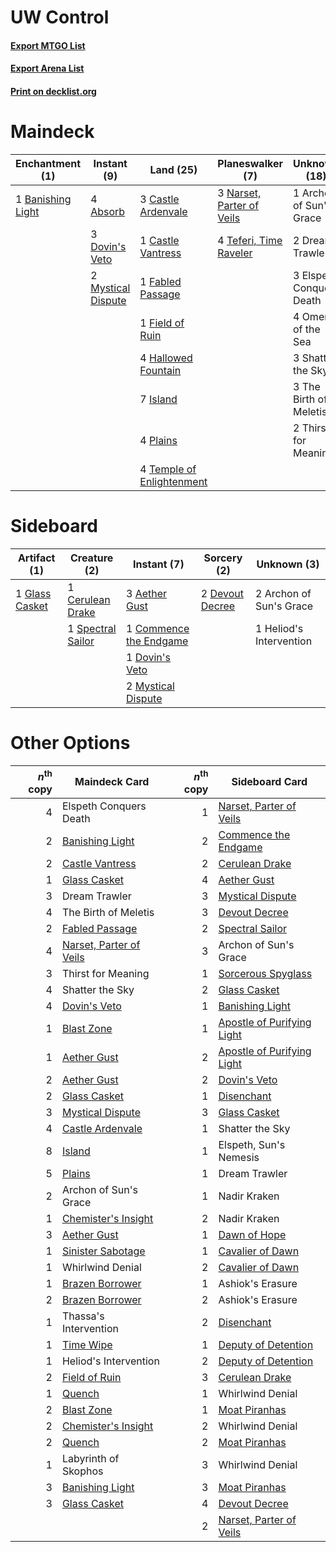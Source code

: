 # UW Control

#### [Export MTGO List](../collection/UW%20Control/UW%20Control.txt)
#### [Export Arena List](../collection/UW%20Control/UW%20Control_arena.txt)
#### [Print on decklist.org](http://decklist.org/?deckmain=4%09Absorb%0A1%09Archon%20of%20Sun's%20Grace%0A1%09Banishing%20Light%0A3%09Castle%20Ardenvale%0A1%09Castle%20Vantress%0A3%09Dovin's%20Veto%0A2%09Dream%20Trawler%0A3%09Elspeth%20Conquers%20Death%0A1%09Fabled%20Passage%0A1%09Field%20of%20Ruin%0A4%09Hallowed%20Fountain%0A7%09Island%0A2%09Mystical%20Dispute%0A3%09Narset,%20Parter%20of%20Veils%0A4%09Omen%20of%20the%20Sea%0A4%09Plains%0A3%09Shatter%20the%20Sky%0A4%09Teferi,%20Time%20Raveler%0A4%09Temple%20of%20Enlightenment%0A3%09The%20Birth%20of%20Meletis%0A2%09Thirst%20for%20Meaning&deckside=3%09Aether%20Gust%0A2%09Archon%20of%20Sun's%20Grace%0A1%09Cerulean%20Drake%0A1%09Commence%20the%20Endgame%0A2%09Devout%20Decree%0A1%09Dovin's%20Veto%0A1%09Glass%20Casket%0A1%09Heliod's%20Intervention%0A2%09Mystical%20Dispute%0A1%09Spectral%20Sailor)
# Maindeck

|                                      Enchantment (1)                                       |                                         Instant (9)                                         |                                             Land (25)                                              |                                          Planeswalker (7)                                          |      Unknown (18)      |
|--------------------------------------------------------------------------------------------|---------------------------------------------------------------------------------------------|----------------------------------------------------------------------------------------------------|----------------------------------------------------------------------------------------------------|------------------------|
|1 [Banishing Light](http://gatherer.wizards.com/Pages/Card/Details.aspx?multiverseid=405135)|4 [Absorb](http://gatherer.wizards.com/Pages/Card/Details.aspx?multiverseid=23155)           |3 [Castle Ardenvale](http://gatherer.wizards.com/Pages/Card/Details.aspx?multiverseid=473200)       |3 [Narset, Parter of Veils](http://gatherer.wizards.com/Pages/Card/Details.aspx?multiverseid=460988)|1 Archon of Sun's Grace |
|                                                                                            |3 [Dovin's Veto](http://gatherer.wizards.com/Pages/Card/Details.aspx?multiverseid=461120)    |1 [Castle Vantress](http://gatherer.wizards.com/Pages/Card/Details.aspx?multiverseid=473204)        |4 [Teferi, Time Raveler](http://gatherer.wizards.com/Pages/Card/Details.aspx?multiverseid=461148)   |2 Dream Trawler         |
|                                                                                            |2 [Mystical Dispute](http://gatherer.wizards.com/Pages/Card/Details.aspx?multiverseid=473020)|1 [Fabled Passage](http://gatherer.wizards.com/Pages/Card/Details.aspx?multiverseid=473206)         |                                                                                                    |3 Elspeth Conquers Death|
|                                                                                            |                                                                                             |1 [Field of Ruin](http://gatherer.wizards.com/Pages/Card/Details.aspx?multiverseid=435415)          |                                                                                                    |4 Omen of the Sea       |
|                                                                                            |                                                                                             |4 [Hallowed Fountain](http://gatherer.wizards.com/Pages/Card/Details.aspx?multiverseid=97071)       |                                                                                                    |3 Shatter the Sky       |
|                                                                                            |                                                                                             |7 [Island](http://gatherer.wizards.com/Pages/Card/Details.aspx?multiverseid=439857)                 |                                                                                                    |3 The Birth of Meletis  |
|                                                                                            |                                                                                             |4 [Plains](http://gatherer.wizards.com/Pages/Card/Details.aspx?multiverseid=439856)                 |                                                                                                    |2 Thirst for Meaning    |
|                                                                                            |                                                                                             |4 [Temple of Enlightenment](http://gatherer.wizards.com/Pages/Card/Details.aspx?multiverseid=378535)|                                                                                                    |                        |


# Sideboard

|                                      Artifact (1)                                       |                                        Creature (2)                                        |                                           Instant (7)                                           |                                       Sorcery (2)                                        |      Unknown (3)      |
|-----------------------------------------------------------------------------------------|--------------------------------------------------------------------------------------------|-------------------------------------------------------------------------------------------------|------------------------------------------------------------------------------------------|-----------------------|
|1 [Glass Casket](http://gatherer.wizards.com/Pages/Card/Details.aspx?multiverseid=472977)|1 [Cerulean Drake](http://gatherer.wizards.com/Pages/Card/Details.aspx?multiverseid=466807) |3 [Aether Gust](http://gatherer.wizards.com/Pages/Card/Details.aspx?multiverseid=466796)         |2 [Devout Decree](http://gatherer.wizards.com/Pages/Card/Details.aspx?multiverseid=466767)|2 Archon of Sun's Grace|
|                                                                                         |1 [Spectral Sailor](http://gatherer.wizards.com/Pages/Card/Details.aspx?multiverseid=466830)|1 [Commence the Endgame](http://gatherer.wizards.com/Pages/Card/Details.aspx?multiverseid=460972)|                                                                                          |1 Heliod's Intervention|
|                                                                                         |                                                                                            |1 [Dovin's Veto](http://gatherer.wizards.com/Pages/Card/Details.aspx?multiverseid=461120)        |                                                                                          |                       |
|                                                                                         |                                                                                            |2 [Mystical Dispute](http://gatherer.wizards.com/Pages/Card/Details.aspx?multiverseid=473020)    |                                                                                          |                       |


# Other Options

|*n*<sup>th</sup> copy|                                          Maindeck Card                                           |*n*<sup>th</sup> copy|                                           Sideboard Card                                            |
|--------------------:|--------------------------------------------------------------------------------------------------|--------------------:|-----------------------------------------------------------------------------------------------------|
|                    4|Elspeth Conquers Death                                                                            |                    1|[Narset, Parter of Veils](http://gatherer.wizards.com/Pages/Card/Details.aspx?multiverseid=460988)   |
|                    2|[Banishing Light](http://gatherer.wizards.com/Pages/Card/Details.aspx?multiverseid=405135)        |                    2|[Commence the Endgame](http://gatherer.wizards.com/Pages/Card/Details.aspx?multiverseid=460972)      |
|                    2|[Castle Vantress](http://gatherer.wizards.com/Pages/Card/Details.aspx?multiverseid=473204)        |                    2|[Cerulean Drake](http://gatherer.wizards.com/Pages/Card/Details.aspx?multiverseid=466807)            |
|                    1|[Glass Casket](http://gatherer.wizards.com/Pages/Card/Details.aspx?multiverseid=472977)           |                    4|[Aether Gust](http://gatherer.wizards.com/Pages/Card/Details.aspx?multiverseid=466796)               |
|                    3|Dream Trawler                                                                                     |                    3|[Mystical Dispute](http://gatherer.wizards.com/Pages/Card/Details.aspx?multiverseid=473020)          |
|                    4|The Birth of Meletis                                                                              |                    3|[Devout Decree](http://gatherer.wizards.com/Pages/Card/Details.aspx?multiverseid=466767)             |
|                    2|[Fabled Passage](http://gatherer.wizards.com/Pages/Card/Details.aspx?multiverseid=473206)         |                    2|[Spectral Sailor](http://gatherer.wizards.com/Pages/Card/Details.aspx?multiverseid=466830)           |
|                    4|[Narset, Parter of Veils](http://gatherer.wizards.com/Pages/Card/Details.aspx?multiverseid=460988)|                    3|Archon of Sun's Grace                                                                                |
|                    3|Thirst for Meaning                                                                                |                    1|[Sorcerous Spyglass](http://gatherer.wizards.com/Pages/Card/Details.aspx?multiverseid=435407)        |
|                    4|Shatter the Sky                                                                                   |                    2|[Glass Casket](http://gatherer.wizards.com/Pages/Card/Details.aspx?multiverseid=472977)              |
|                    4|[Dovin's Veto](http://gatherer.wizards.com/Pages/Card/Details.aspx?multiverseid=461120)           |                    1|[Banishing Light](http://gatherer.wizards.com/Pages/Card/Details.aspx?multiverseid=405135)           |
|                    1|[Blast Zone](http://gatherer.wizards.com/Pages/Card/Details.aspx?multiverseid=461171)             |                    1|[Apostle of Purifying Light](http://gatherer.wizards.com/Pages/Card/Details.aspx?multiverseid=466760)|
|                    1|[Aether Gust](http://gatherer.wizards.com/Pages/Card/Details.aspx?multiverseid=466796)            |                    2|[Apostle of Purifying Light](http://gatherer.wizards.com/Pages/Card/Details.aspx?multiverseid=466760)|
|                    2|[Aether Gust](http://gatherer.wizards.com/Pages/Card/Details.aspx?multiverseid=466796)            |                    2|[Dovin's Veto](http://gatherer.wizards.com/Pages/Card/Details.aspx?multiverseid=461120)              |
|                    2|[Glass Casket](http://gatherer.wizards.com/Pages/Card/Details.aspx?multiverseid=472977)           |                    1|[Disenchant](http://gatherer.wizards.com/Pages/Card/Details.aspx?multiverseid=847)                   |
|                    3|[Mystical Dispute](http://gatherer.wizards.com/Pages/Card/Details.aspx?multiverseid=473020)       |                    3|[Glass Casket](http://gatherer.wizards.com/Pages/Card/Details.aspx?multiverseid=472977)              |
|                    4|[Castle Ardenvale](http://gatherer.wizards.com/Pages/Card/Details.aspx?multiverseid=473200)       |                    1|Shatter the Sky                                                                                      |
|                    8|[Island](http://gatherer.wizards.com/Pages/Card/Details.aspx?multiverseid=439857)                 |                    1|Elspeth, Sun's Nemesis                                                                               |
|                    5|[Plains](http://gatherer.wizards.com/Pages/Card/Details.aspx?multiverseid=439856)                 |                    1|Dream Trawler                                                                                        |
|                    2|Archon of Sun's Grace                                                                             |                    1|Nadir Kraken                                                                                         |
|                    1|[Chemister's Insight](http://gatherer.wizards.com/Pages/Card/Details.aspx?multiverseid=452782)    |                    2|Nadir Kraken                                                                                         |
|                    3|[Aether Gust](http://gatherer.wizards.com/Pages/Card/Details.aspx?multiverseid=466796)            |                    1|[Dawn of Hope](http://gatherer.wizards.com/Pages/Card/Details.aspx?multiverseid=452758)              |
|                    1|[Sinister Sabotage](http://gatherer.wizards.com/Pages/Card/Details.aspx?multiverseid=452804)      |                    1|[Cavalier of Dawn](http://gatherer.wizards.com/Pages/Card/Details.aspx?multiverseid=466764)          |
|                    1|Whirlwind Denial                                                                                  |                    2|[Cavalier of Dawn](http://gatherer.wizards.com/Pages/Card/Details.aspx?multiverseid=466764)          |
|                    1|[Brazen Borrower](http://gatherer.wizards.com/Pages/Card/Details.aspx?multiverseid=473001)        |                    1|Ashiok's Erasure                                                                                     |
|                    2|[Brazen Borrower](http://gatherer.wizards.com/Pages/Card/Details.aspx?multiverseid=473001)        |                    2|Ashiok's Erasure                                                                                     |
|                    1|Thassa's Intervention                                                                             |                    2|[Disenchant](http://gatherer.wizards.com/Pages/Card/Details.aspx?multiverseid=847)                   |
|                    1|[Time Wipe](http://gatherer.wizards.com/Pages/Card/Details.aspx?multiverseid=461150)              |                    1|[Deputy of Detention](http://gatherer.wizards.com/Pages/Card/Details.aspx?multiverseid=457309)       |
|                    1|Heliod's Intervention                                                                             |                    2|[Deputy of Detention](http://gatherer.wizards.com/Pages/Card/Details.aspx?multiverseid=457309)       |
|                    2|[Field of Ruin](http://gatherer.wizards.com/Pages/Card/Details.aspx?multiverseid=435415)          |                    3|[Cerulean Drake](http://gatherer.wizards.com/Pages/Card/Details.aspx?multiverseid=466807)            |
|                    1|[Quench](http://gatherer.wizards.com/Pages/Card/Details.aspx?multiverseid=457192)                 |                    1|Whirlwind Denial                                                                                     |
|                    2|[Blast Zone](http://gatherer.wizards.com/Pages/Card/Details.aspx?multiverseid=461171)             |                    1|[Moat Piranhas](http://gatherer.wizards.com/Pages/Card/Details.aspx?multiverseid=466821)             |
|                    2|[Chemister's Insight](http://gatherer.wizards.com/Pages/Card/Details.aspx?multiverseid=452782)    |                    2|Whirlwind Denial                                                                                     |
|                    2|[Quench](http://gatherer.wizards.com/Pages/Card/Details.aspx?multiverseid=457192)                 |                    2|[Moat Piranhas](http://gatherer.wizards.com/Pages/Card/Details.aspx?multiverseid=466821)             |
|                    1|Labyrinth of Skophos                                                                              |                    3|Whirlwind Denial                                                                                     |
|                    3|[Banishing Light](http://gatherer.wizards.com/Pages/Card/Details.aspx?multiverseid=405135)        |                    3|[Moat Piranhas](http://gatherer.wizards.com/Pages/Card/Details.aspx?multiverseid=466821)             |
|                    3|[Glass Casket](http://gatherer.wizards.com/Pages/Card/Details.aspx?multiverseid=472977)           |                    4|[Devout Decree](http://gatherer.wizards.com/Pages/Card/Details.aspx?multiverseid=466767)             |
|                     |                                                                                                  |                    2|[Narset, Parter of Veils](http://gatherer.wizards.com/Pages/Card/Details.aspx?multiverseid=460988)   |

